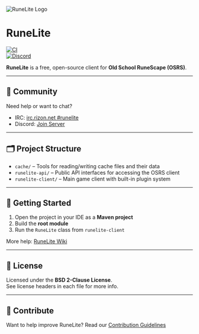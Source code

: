 ![RuneLite Logo](https://runelite.net/img/logo.png)

# RuneLite

[![CI](https://github.com/runelite/runelite/workflows/CI/badge.svg)](https://github.com/runelite/runelite/actions?query=workflow%3ACI+branch%3Amaster)  
[![Discord](https://img.shields.io/discord/301497432909414422.svg)](https://discord.gg/ArdAhnN)

**RuneLite** is a free, open-source client for **Old School RuneScape (OSRS)**.

---

## 💬 Community

Need help or want to chat?

- IRC: [irc.rizon.net #runelite](http://qchat.rizon.net/?channels=runelite&uio=d4)
- Discord: [Join Server](https://runelite.net/discord)

---

## 🗂️ Project Structure

- `cache/` – Tools for reading/writing cache files and their data  
- `runelite-api/` – Public API interfaces for accessing the OSRS client  
- `runelite-client/` – Main game client with built-in plugin system

---

## 🚀 Getting Started

1. Open the project in your IDE as a **Maven project**  
2. Build the **root module**  
3. Run the `RuneLite` class from `runelite-client`

More help: [RuneLite Wiki](https://github.com/runelite/runelite/wiki)

---

## 📄 License

Licensed under the **BSD 2-Clause License**.  
See license headers in each file for more info.

---

## 🤝 Contribute

Want to help improve RuneLite? Read our [Contribution Guidelines](https://github.com/runelite/runelite/blob/master/.github/CONTRIBUTING.md)
